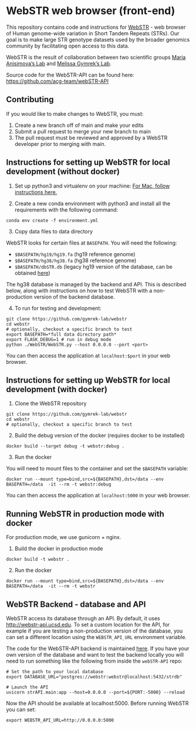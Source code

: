 # WebSTR web browser (front-end)

This repository contains code and instructions for [WebSTR](http://webstr.ucsd.edu/) - web browser of Human genome-wide variation in Short Tandem Repeats (STRs). Our goal is to make large STR genotype datasets used by the broader genomics community by facilitating open access to this data.

WebSTR is the result of collaboration between two scientific groups [Maria Anisimova’s Lab](https://github.com/acg-team) and [Melissa Gymrek’s Lab](https://github.com/gymrek-lab).

Source code for the WebSTR-API can be found here: https://github.com/acg-team/webSTR-API

## Contributing

If you would like to make changes to WebSTR, you must:
1. Create a new branch off of main and make your edits
2. Submit a pull request to merge your new branch to main
3. The pull request must be reviewed and approved by a WebSTR developer prior to merging with main.

## Instructions for setting up WebSTR for local development (without docker)

1. Set up python3 and virtualenv on your machine:
[For Mac, follow instructions here.](https://gist.github.com/pandafulmanda/730a9355e088a9970b18275cb9eadef3)

2. Create a new conda environment with python3 and install all the requirements with the following command:

`conda env create -f environment.yml`

3. Copy data files to data directory

WebSTR looks for certain files at `BASEPATH`. You will need the following:
* `$BASEPATH/hg19/hg19.fa` (hg19 reference genome)
* `$BASEPATH/hg38/hg38.fa` (hg38 reference genome)
* `$BASEPATH/dbSTR.db` (legacy hg19 version of the database, can be obtained [here](https://drive.google.com/file/d/1Lm-nx-G2V726Re67EnOHTWTYhgDo-W38/view?usp=sharing))

The hg38 database is managed by the backend and API. This is described below, along with instructions on how to test WebSTR with a non-production version of the backend database.

4. To run for testing and development:

```
git clone https://github.com/gymrek-lab/webstr
cd webstr
# optionally, checkout a specific branch to test
export BASEPATH=*full data directory path*
export FLASK_DEBUG=1 # run in debug mode
python ./WebSTR/WebSTR.py --host 0.0.0.0 --port <port>
```

You can then access the application at `localhost:$port` in your web browser.

## Instructions for setting up WebSTR for local development (with docker)

1. Clone the WebSTR repository

```
git clone https://github.com/gymrek-lab/webstr
cd webstr
# optionally, checkout a specific branch to test
```

2. Build the debug version of the docker (requires docker to be installed)

```
docker build --target debug -t webstr:debug .
```

3. Run the docker

You will need to mount files to the container and set the `$BASEPATH` variable:

```
docker run --mount type=bind,src=${BASEPATH},dst=/data --env BASEPATH=/data  -it --rm -t webstr:debug
```

You can then access the application at `localhost:5000` in your web browser.

## Running WebSTR in production mode with docker

For production mode, we use gunicorn + nginx. 

1. Build the docker in production mode

```
docker build -t webstr .
```

2. Run the docker

```
docker run --mount type=bind,src=${BASEPATH},dst=/data --env BASEPATH=/data  -it --rm -t webstr
```

## WebSTR Backend - database and API

WebSTR access its database through an API. By default, it uses http://webstr-api.ucsd.edu. To set a custom location for the API, for example if you are testing a non-production version of the database, you can set a different location using the `WEBSTR_API_URL` environment variable.

The code for the WebSTR-API backend is maintained [here](https://github.com/acg-team/webSTR-API). If you have your own version of the database and want to test the backend locally you will need to run something like the following from inside the `webSTR-API` repo:

```
# Set the path to your local database
export DATABASE_URL="postgres://webstr:webstr@localhost:5432/strdb"

# Launch the API
uvicorn strAPI.main:app --host=0.0.0.0 --port=${PORT:-5000} --reload
```

Now the API should be available at localhost:5000. Before running WebSTR you can set:

```
export WEBSTR_API_URL=http://0.0.0.0:5000
```